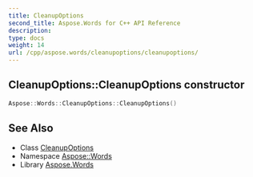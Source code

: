 ```yaml
---
title: CleanupOptions
second_title: Aspose.Words for C++ API Reference
description: 
type: docs
weight: 14
url: /cpp/aspose.words/cleanupoptions/cleanupoptions/
---
```

## CleanupOptions::CleanupOptions constructor




```cpp
Aspose::Words::CleanupOptions::CleanupOptions()
```

## See Also

* Class [CleanupOptions](../)
* Namespace [Aspose::Words](../../)
* Library [Aspose.Words](../../../)
